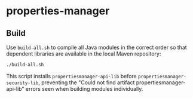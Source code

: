 # properties-manager

## Build

Use `build-all.sh` to compile all Java modules in the correct order so that dependent libraries are available in the local Maven repository:

```sh
./build-all.sh
```

This script installs `propertiesmanager-api-lib` before `propertiesmanager-security-lib`, preventing the "Could not find artifact propertiesmanager-api-lib" errors seen when building modules individually.
